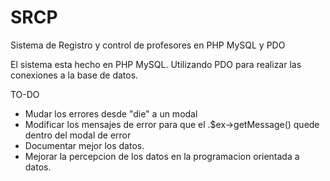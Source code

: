 # SRCP
Sistema de Registro y control de profesores en PHP MySQL y PDO

El sistema esta hecho en PHP MySQL. Utilizando PDO para realizar las conexiones a la base de datos.

TO-DO
* Mudar los errores desde "die" a un modal
* Modificar los mensajes de error para que el .$ex->getMessage() quede dentro del modal de error
* Documentar mejor los datos.
* Mejorar la percepcion de los datos en la programacion orientada a datos.
